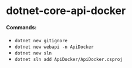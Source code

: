 # dotnet-core-api-docker

#### Commands:
* `dotnet new gitignore`
* `dotnet new webapi -n ApiDocker`
* `dotnet new sln`
* `dotnet sln add ApiDocker/ApiDocker.csproj`